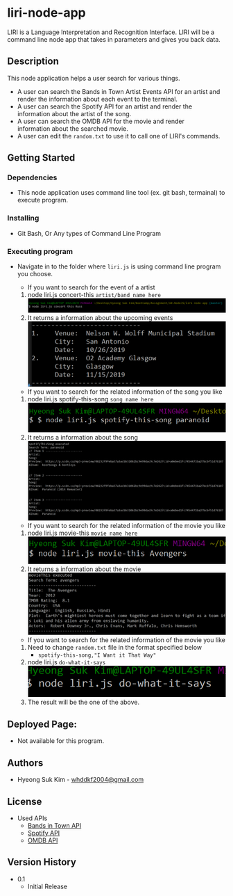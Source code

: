 # liri-node-app

LIRI is a Language Interpretation and Recognition Interface. LIRI will be a command line node app that takes in parameters and gives you back data.

## Description
 
This node application helps a user search for various things.
* A user can search the Bands in Town Artist Events API for
an artist and render the information about each event to
the terminal.   
* A user can search the Spotify API for an artist and render
the information about the artist of the song.           
* A user can search the OMDB API for the movie and render  
information about the searched movie.                   
* A user can edit the `random.txt` to use it to call one of LIRI's commands.                  

## Getting Started

### Dependencies

* This node application uses command line tool (ex. git bash, termainal) to execute program.

### Installing

* Git Bash, Or Any types of Command Line Program

### Executing program

* Navigate in to the folder where `liri.js` is using command line program you choose.
    * If you want to search for the event of a artist
    1. node liri.js concert-this `artist/band name here`
    !['1a. concert-this example command'](https://github.com/HyeongUW/liri-node-app/blob/master/assets/images/1a.-concert-this-example-command.PNG)
    2. It returns a information about the upcoming events
    !['1b.concert-this-return'](https://github.com/HyeongUW/liri-node-app/blob/master/assets/images/1b.concert-this-return.PNG)
    
    * If you want to search for the related information of the song you like
    1. node liri.js spotify-this-song `song name here`  
    !['2a.spotifyThisExample'](https://github.com/HyeongUW/liri-node-app/blob/master/assets/images/2a.spotifyThisExample.PNG)
    2. It returns a information about the song
    !['2b.spotifyReturns'](https://github.com/HyeongUW/liri-node-app/blob/master/assets/images/2b.spotifyReturns.PNG)

    * If you want to search for the related information of the movie you like
    1. node liri.js movie-this `movie name here`
    !['3a.movieExample'](https://github.com/HyeongUW/liri-node-app/blob/master/assets/images/3a.movieExample.PNG)
    2. It returns a information about the movie
    !['3b.movieReturns'](https://github.com/HyeongUW/liri-node-app/blob/master/assets/images/3b.movieReturns.PNG)

    * If you want to search for the related information of the movie you like
    1. Need to change `random.txt` file in the format specified below
        * `spotify-this-song,"I Want it That Way"`
    2. node liri.js `do-what-it-says`
    !['4a'](https://github.com/HyeongUW/liri-node-app/blob/master/assets/images/4a.PNG)   
    3. The result will be the one of the above.




## Deployed Page:
* Not available for this program. 





## Authors
* Hyeong Suk Kim - whddkf2004@gmail.com





## License

* Used APIs
    * [Bands in Town API](https://manager.bandsintown.com/support/bandsintown-api)
    * [Spotify API](https://developer.spotify.com/documentation/web-api/)
    * [OMDB API](http://www.omdbapi.com/)


## Version History
 
* 0.1
    * Initial Release







                            
                                                        



                                             



<!-- 
### Page Examples:


* Landing page:
  ![landing-page](assets/images/wireframe_trend01.png)

* Search page:
  ![search-page](assets/images/wireframe_search01.png)

* Detail page:
  ![detail-page](assets/images/wireframe_detail01.png)

* Detail page:
  ![detail-page](assets/images/wireframe_detail02.png)

* Save list Modal:
  ![detail-page](assets/images/wireframe_savelist01.png)





## Enhancements

* list of possible enhancements
    1. improved detail page layout
    2. improved typography
    3. make Save List modal available on Search and Detail pages
    4. section with movie reviews (New York Time api)
    

 -->
